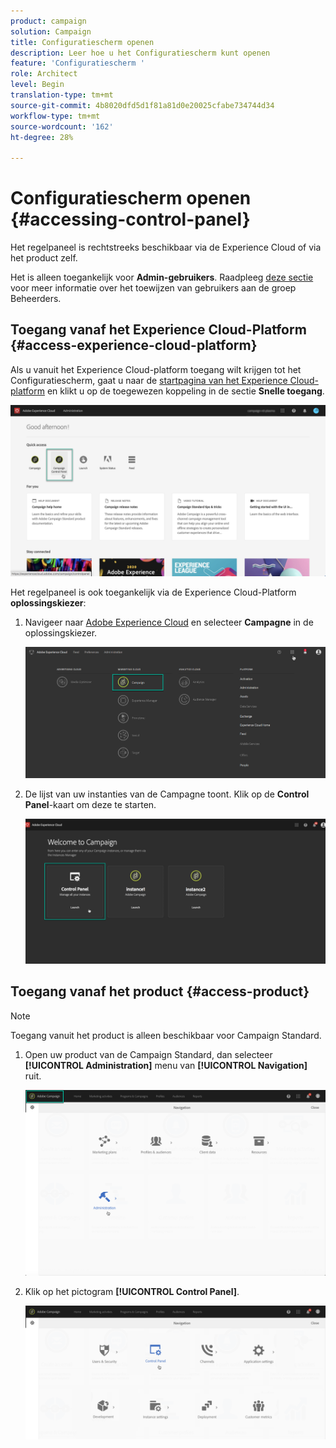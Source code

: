 ```yaml
---
product: campaign
solution: Campaign
title: Configuratiescherm openen
description: Leer hoe u het Configuratiescherm kunt openen
feature: 'Configuratiescherm '
role: Architect
level: Begin
translation-type: tm+mt
source-git-commit: 4b8020dfd5d1f81a81d0e20025cfabe734744d34
workflow-type: tm+mt
source-wordcount: '162'
ht-degree: 28%

---
```



# Configuratiescherm openen {#accessing-control-panel}

Het regelpaneel is rechtstreeks beschikbaar via de Experience Cloud of via het product zelf.

Het is alleen toegankelijk voor **Admin-gebruikers**. Raadpleeg [deze sectie](../../discover/using/managing-permissions.md) voor meer informatie over het toewijzen van gebruikers aan de groep Beheerders.

## Toegang vanaf het Experience Cloud-Platform {#access-experience-cloud-platform}

Als u vanuit het Experience Cloud-platform toegang wilt krijgen tot het Configuratiescherm, gaat u naar de [startpagina van het Experience Cloud-platform](https://experiencecloud.adobe.com/) en klikt u op de toegewezen koppeling in de sectie **Snelle toegang**.

![](assets/do-not-localize/quickaccess.png)

Het regelpaneel is ook toegankelijk via de Experience Cloud-Platform **oplossingskiezer**:

1. Navigeer naar [Adobe Experience Cloud](https://experiencecloud.adobe.com/) en selecteer **Campagne** in de oplossingskiezer.

   ![](assets/do-not-localize/control_panel_access1.png)

1. De lijst van uw instanties van de Campagne toont. Klik op de **Control Panel**-kaart om deze te starten.

   ![](assets/do-not-localize/control_panel_access2.png)

## Toegang vanaf het product {#access-product}

>[!NOTE]
>
>Toegang vanuit het product is alleen beschikbaar voor Campaign Standard.

1. Open uw product van de Campaign Standard, dan selecteer **[!UICONTROL Administration]** menu van **[!UICONTROL Navigation]** ruit.

   ![](assets/control_panel_access3.png)

1. Klik op het pictogram **[!UICONTROL Control Panel]**.

   ![](assets/control_panel_access4.png)
